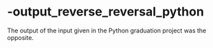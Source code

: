 # -output_reverse_reversal_python
The output of the input given in the Python graduation project was the opposite.
